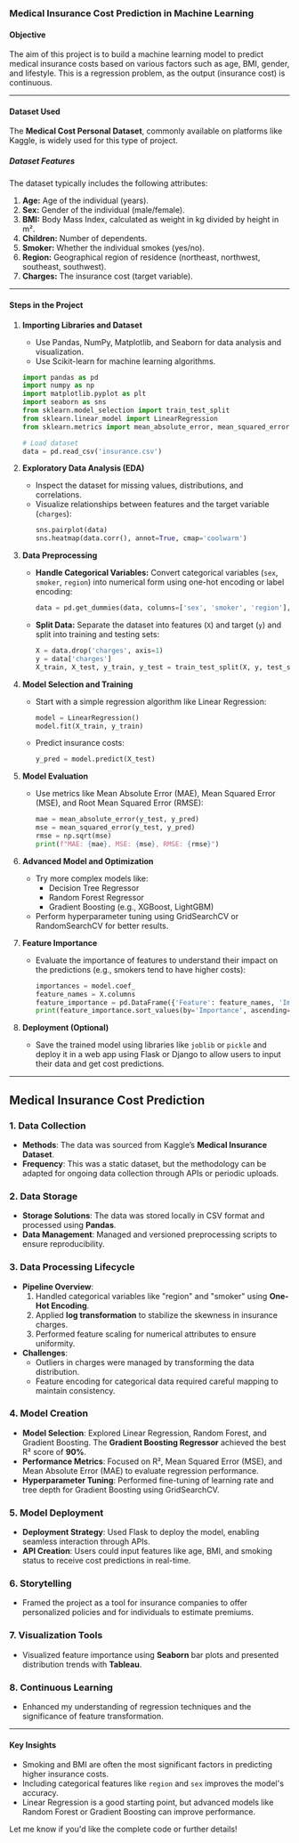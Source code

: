### **Medical Insurance Cost Prediction in Machine Learning**

#### **Objective**
The aim of this project is to build a machine learning model to predict medical insurance costs based on various factors such as age, BMI, gender, and lifestyle. This is a regression problem, as the output (insurance cost) is continuous.

---

#### **Dataset Used**
The **Medical Cost Personal Dataset**, commonly available on platforms like Kaggle, is widely used for this type of project.

##### **Dataset Features**
The dataset typically includes the following attributes:
1. **Age:** Age of the individual (years).
2. **Sex:** Gender of the individual (male/female).
3. **BMI:** Body Mass Index, calculated as weight in kg divided by height in m².
4. **Children:** Number of dependents.
5. **Smoker:** Whether the individual smokes (yes/no).
6. **Region:** Geographical region of residence (northeast, northwest, southeast, southwest).
7. **Charges:** The insurance cost (target variable).

---

#### **Steps in the Project**

1. **Importing Libraries and Dataset**
   - Use Pandas, NumPy, Matplotlib, and Seaborn for data analysis and visualization.
   - Use Scikit-learn for machine learning algorithms.

   ```python
   import pandas as pd
   import numpy as np
   import matplotlib.pyplot as plt
   import seaborn as sns
   from sklearn.model_selection import train_test_split
   from sklearn.linear_model import LinearRegression
   from sklearn.metrics import mean_absolute_error, mean_squared_error

   # Load dataset
   data = pd.read_csv('insurance.csv')
   ```

2. **Exploratory Data Analysis (EDA)**
   - Inspect the dataset for missing values, distributions, and correlations.
   - Visualize relationships between features and the target variable (`charges`):
     ```python
     sns.pairplot(data)
     sns.heatmap(data.corr(), annot=True, cmap='coolwarm')
     ```

3. **Data Preprocessing**
   - **Handle Categorical Variables:** Convert categorical variables (`sex`, `smoker`, `region`) into numerical form using one-hot encoding or label encoding:
     ```python
     data = pd.get_dummies(data, columns=['sex', 'smoker', 'region'], drop_first=True)
     ```
   - **Split Data:** Separate the dataset into features (`X`) and target (`y`) and split into training and testing sets:
     ```python
     X = data.drop('charges', axis=1)
     y = data['charges']
     X_train, X_test, y_train, y_test = train_test_split(X, y, test_size=0.2, random_state=42)
     ```

4. **Model Selection and Training**
   - Start with a simple regression algorithm like Linear Regression:
     ```python
     model = LinearRegression()
     model.fit(X_train, y_train)
     ```
   - Predict insurance costs:
     ```python
     y_pred = model.predict(X_test)
     ```

5. **Model Evaluation**
   - Use metrics like Mean Absolute Error (MAE), Mean Squared Error (MSE), and Root Mean Squared Error (RMSE):
     ```python
     mae = mean_absolute_error(y_test, y_pred)
     mse = mean_squared_error(y_test, y_pred)
     rmse = np.sqrt(mse)
     print(f"MAE: {mae}, MSE: {mse}, RMSE: {rmse}")
     ```

6. **Advanced Model and Optimization**
   - Try more complex models like:
     - Decision Tree Regressor
     - Random Forest Regressor
     - Gradient Boosting (e.g., XGBoost, LightGBM)
   - Perform hyperparameter tuning using GridSearchCV or RandomSearchCV for better results.

7. **Feature Importance**
   - Evaluate the importance of features to understand their impact on the predictions (e.g., smokers tend to have higher costs):
     ```python
     importances = model.coef_
     feature_names = X.columns
     feature_importance = pd.DataFrame({'Feature': feature_names, 'Importance': importances})
     print(feature_importance.sort_values(by='Importance', ascending=False))
     ```

8. **Deployment (Optional)**
   - Save the trained model using libraries like `joblib` or `pickle` and deploy it in a web app using Flask or Django to allow users to input their data and get cost predictions.

---



## **Medical Insurance Cost Prediction**

### 1. **Data Collection**  
- **Methods**: The data was sourced from Kaggle’s **Medical Insurance Dataset**.  
- **Frequency**: This was a static dataset, but the methodology can be adapted for ongoing data collection through APIs or periodic uploads.  

### 2. **Data Storage**  
- **Storage Solutions**: The data was stored locally in CSV format and processed using **Pandas**.  
- **Data Management**: Managed and versioned preprocessing scripts to ensure reproducibility.  

### 3. **Data Processing Lifecycle**  
- **Pipeline Overview**:  
  1. Handled categorical variables like "region" and "smoker" using **One-Hot Encoding**.  
  2. Applied **log transformation** to stabilize the skewness in insurance charges.  
  3. Performed feature scaling for numerical attributes to ensure uniformity.  
- **Challenges**:  
  - Outliers in charges were managed by transforming the data distribution.  
  - Feature encoding for categorical data required careful mapping to maintain consistency.  

### 4. **Model Creation**  
- **Model Selection**: Explored Linear Regression, Random Forest, and Gradient Boosting. The **Gradient Boosting Regressor** achieved the best R² score of **90%**.  
- **Performance Metrics**: Focused on R², Mean Squared Error (MSE), and Mean Absolute Error (MAE) to evaluate regression performance.  
- **Hyperparameter Tuning**: Performed fine-tuning of learning rate and tree depth for Gradient Boosting using GridSearchCV.

### 5. **Model Deployment**  
- **Deployment Strategy**: Used Flask to deploy the model, enabling seamless interaction through APIs.  
- **API Creation**: Users could input features like age, BMI, and smoking status to receive cost predictions in real-time.  

### 6. **Storytelling**  
- Framed the project as a tool for insurance companies to offer personalized policies and for individuals to estimate premiums.  

### 7. **Visualization Tools**  
- Visualized feature importance using **Seaborn** bar plots and presented distribution trends with **Tableau**.  

### 8. **Continuous Learning**  
- Enhanced my understanding of regression techniques and the significance of feature transformation.  

---


#### **Key Insights**
- Smoking and BMI are often the most significant factors in predicting higher insurance costs.
- Including categorical features like `region` and `sex` improves the model's accuracy.
- Linear Regression is a good starting point, but advanced models like Random Forest or Gradient Boosting can improve performance.

Let me know if you'd like the complete code or further details!
